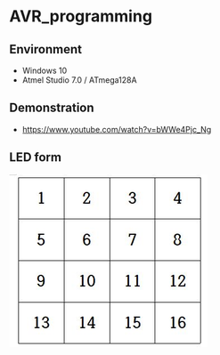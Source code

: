 # AVR_programming

## Environment
* Windows 10
* Atmel Studio 7.0 / ATmega128A


## Demonstration
* https://www.youtube.com/watch?v=bWWe4Pjc_Ng


## LED form
![Alt text](/images/LED_form.jpg)
